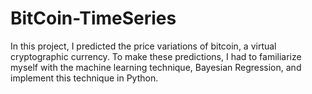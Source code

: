 # BitCoin-TimeSeries
In this project, I predicted the price variations of bitcoin, a virtual cryptographic currency. 
To make these predictions, I had to familiarize myself with the machine learning technique, Bayesian Regression, and implement this technique in Python.
